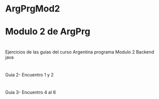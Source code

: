 # ArgPrgMod2
# Modulo 2 de ArgPrg
# 
 Ejercicios de las guias del curso Argentina programa
 Modulo 2
 Backend java
#
#
 Guia 2- Encuentro 1 y 2
 #
 Guia 3- Encuentro 4 al 6
 
#
#
